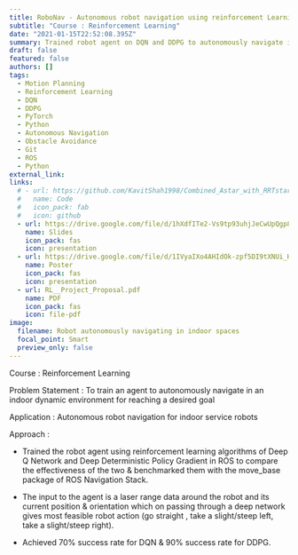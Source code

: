 ```yaml
---
title: RoboNav - Autonomous robot navigation using reinforcement Learning
subtitle: "Course : Reinforcement Learning"
date: "2021-01-15T22:52:08.395Z"
summary: Trained robot agent on DQN and DDPG to autonomously navigate in an indoor dynamic environment
draft: false
featured: false
authors: []
tags:
  - Motion Planning
  - Reinforcement Learning
  - DQN
  - DDPG
  - PyTorch
  - Python
  - Autonomous Navigation
  - Obstacle Avoidance
  - Git
  - ROS
  - Python
external_link: 
links:
  # - url: https://github.com/KavitShah1998/Combined_Astar_with_RRTstar_in_ROS
  #   name: Code
  #   icon_pack: fab
  #   icon: github
  - url: https://drive.google.com/file/d/1hXdfITe2-Vs9tp93uhjJeCwUpQgp8Qbt/view?usp=sharing
    name: Slides
    icon_pack: fas
    icon: presentation
  - url: https://drive.google.com/file/d/1IVyaIXo4AHIdOk-zpf5DI9tXNUi_HkNj/view?usp=sharing
    name: Poster
    icon_pack: fas
    icon: presentation
  - url: RL__Project_Proposal.pdf 
    name: PDF
    icon_pack: fas
    icon: file-pdf
image:
  filename: Robot autonomously navigating in indoor spaces
  focal_point: Smart
  preview_only: false
---
```

Course : Reinforcement Learning

Problem Statement : To train an agent to autonomously navigate in an indoor dynamic environment for reaching a desired goal

Application : Autonomous robot navigation for indoor service robots

Approach : 
 * Trained the robot agent using reinforcement learning algorithms of Deep Q Network and Deep Deterministic Policy Gradient in ROS to compare the effectiveness of the two & benchmarked them with the move_base package of ROS Navigation Stack.

* The input to the agent is a laser range data around the robot and its current position & orientation which on passing through a deep network gives most feasible robot action (go straight , take a slight/steep left, take a slight/steep right).

 * Achieved 70% success rate for DQN & 90% success rate for DDPG.
